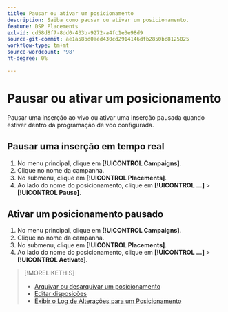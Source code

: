 ```yaml
---
title: Pausar ou ativar um posicionamento
description: Saiba como pausar ou ativar um posicionamento.
feature: DSP Placements
exl-id: cd58d8f7-8dd0-433b-9272-a4fc1e3e98d9
source-git-commit: ae1a58bd0aed430cd2914146dfb2850bc8125025
workflow-type: tm+mt
source-wordcount: '98'
ht-degree: 0%

---
```


# Pausar ou ativar um posicionamento

Pausar uma inserção ao vivo ou ativar uma inserção pausada quando estiver dentro da programação de voo configurada.

## Pausar uma inserção em tempo real

1. No menu principal, clique em **[!UICONTROL Campaigns]**.
1. Clique no nome da campanha.
1. No submenu, clique em **[!UICONTROL Placements]**.
1. Ao lado do nome do posicionamento, clique em  **[!UICONTROL ...]** > **[!UICONTROL Pause]**.

## Ativar um posicionamento pausado

1. No menu principal, clique em **[!UICONTROL Campaigns]**.
1. Clique no nome da campanha.
1. No submenu, clique em **[!UICONTROL Placements]**.
1. Ao lado do nome do posicionamento, clique em  **[!UICONTROL ...]** > **[!UICONTROL Activate]**.

>[!MORELIKETHIS]
>
>* [Arquivar ou desarquivar um posicionamento](placement-archive-unarchive.md)
>* [Editar disposições](placement-edit.md)
>* [Exibir o Log de Alterações para um Posicionamento](placement-change-log.md)
